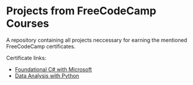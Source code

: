 # Projects from FreeCodeCamp Courses
A repository containing all projects neccessary for earning the mentioned FreeCodeCamp certificates.

Certificate links:
- [Foundational C# with Microsoft](https://www.freecodecamp.org/certification/fcc389a5de6-2882-4d06-bde2-483a81d4364b/foundational-c-sharp-with-microsoft)
- [Data Analysis with Python](https://www.freecodecamp.org/certification/fcc389a5de6-2882-4d06-bde2-483a81d4364b/data-analysis-with-python-v7)
